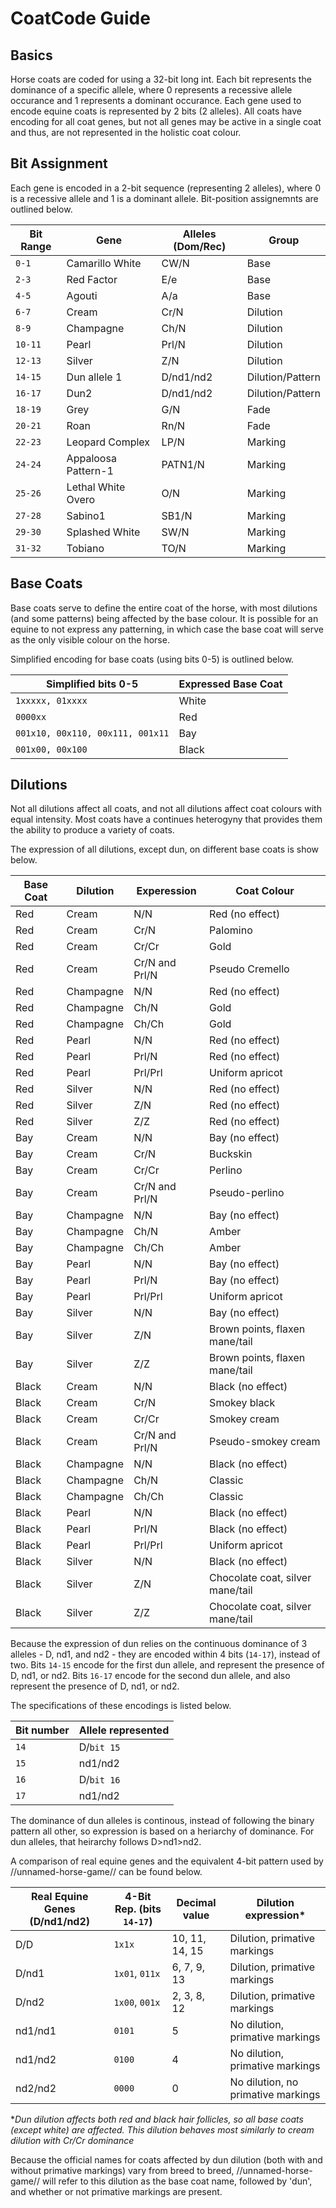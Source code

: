 # CoatCode Guide

## Basics

Horse coats are coded for using a 32-bit long int. Each bit represents the dominance of a specific allele, where 0 represents a recessive allele occurance and 1 represents a dominant occurance. Each gene used to encode equine coats is represented by 2 bits (2 alleles). All coats have encoding for all coat genes, but not all genes may be active in a single coat and thus, are not represented in the holistic coat colour.

## Bit Assignment

Each gene is encoded in a 2-bit sequence (representing 2 alleles), where 0 is a recessive allele and 1 is a dominant allele. Bit-position assignemnts are outlined below.

| Bit Range   | Gene                | Alleles (Dom/Rec)  | Group            |
|-------------|---------------------|--------------------|------------------|
| `0-1  `     | Camarillo White     | CW/N               | Base             |
| `2-3  `     | Red Factor          | E/e                | Base             |
| `4-5  `     | Agouti              | A/a                | Base             |
| `6-7  `     | Cream               | Cr/N               | Dilution         |
| `8-9  `     | Champagne           | Ch/N               | Dilution         |
| `10-11`     | Pearl               | Prl/N              | Dilution         |
| `12-13`     | Silver              | Z/N                | Dilution         |
| `14-15`     | Dun allele 1        | D/nd1/nd2          | Dilution/Pattern |
| `16-17`     | Dun2                | D/nd1/nd2          | Dilution/Pattern |
| `18-19`     | Grey                | G/N                | Fade             |
| `20-21`     | Roan                | Rn/N               | Fade             |
| `22-23`     | Leopard Complex     | LP/N               | Marking          |
| `24-24`     | Appaloosa Pattern-1 | PATN1/N            | Marking          |
| `25-26`     | Lethal White Overo  | O/N                | Marking          |
| `27-28`     | Sabino1             | SB1/N              | Marking          |
| `29-30`     | Splashed White      | SW/N               | Marking          |
| `31-32`     | Tobiano             | TO/N               | Marking          |


## Base Coats

Base coats serve to define the entire coat of the horse, with most dilutions (and some patterns) being affected by the base colour. It is possible for an equine to not express any patterning, in which case the base coat will serve as the only visible colour on the horse.

Simplified encoding for base coats (using bits 0-5) is outlined below.

| Simplified bits 0-5 | Expressed Base Coat |
|---------------------|---------------------|
| `1xxxxx, 01xxxx`      | White |
| `0000xx` | Red |
| `001x10, 00x110, 00x111, 001x11` | Bay |
| `001x00, 00x100` | Black |

## Dilutions

Not all dilutions affect all coats, and not all dilutions affect coat colours with equal intensity. Most coats have a continues heterogyny that provides them the ability to produce a variety of coats.

The expression of all dilutions, except dun, on different base coats is show below.

| Base Coat | Dilution  | Experession    | Coat Colour                      |
|-----------|-----------|----------------|----------------------------------|
| Red       | Cream     | N/N            | Red (no effect)                  |
| Red       | Cream     | Cr/N           | Palomino                         |
| Red       | Cream     | Cr/Cr          | Gold                             |
| Red       | Cream     | Cr/N and Prl/N | Pseudo Cremello                  |
| Red       | Champagne | N/N            | Red (no effect)                  |
| Red       | Champagne | Ch/N           | Gold                             |
| Red       | Champagne | Ch/Ch          | Gold                             |
| Red       | Pearl     | N/N            | Red (no effect)                  |
| Red       | Pearl     | Prl/N          | Red (no effect)                  |
| Red       | Pearl     | Prl/Prl        | Uniform apricot                  |
| Red       | Silver    | N/N            | Red (no effect)                  |
| Red       | Silver    | Z/N            | Red (no effect)                  |
| Red       | Silver    | Z/Z            | Red (no effect)                  |
| Bay       | Cream     | N/N            | Bay (no effect)                  |
| Bay       | Cream     | Cr/N           | Buckskin                         |
| Bay       | Cream     | Cr/Cr          | Perlino                          |
| Bay       | Cream     | Cr/N and Prl/N | Pseudo-perlino                   |
| Bay       | Champagne | N/N            | Bay (no effect)                  |
| Bay       | Champagne | Ch/N           | Amber                            |
| Bay       | Champagne | Ch/Ch          | Amber                            |
| Bay       | Pearl     | N/N            | Bay (no effect)                  |
| Bay       | Pearl     | Prl/N          | Bay (no effect)                  |
| Bay       | Pearl     | Prl/Prl        | Uniform apricot                  |
| Bay       | Silver    | N/N            | Bay (no effect)                  |
| Bay       | Silver    | Z/N            | Brown points, flaxen mane/tail   |
| Bay       | Silver    | Z/Z            | Brown points, flaxen mane/tail   |
| Black     | Cream     | N/N            | Black (no effect)                |
| Black     | Cream     | Cr/N           | Smokey black                     |
| Black     | Cream     | Cr/Cr          | Smokey cream                     |
| Black     | Cream     | Cr/N and Prl/N | Pseudo-smokey cream              |
| Black     | Champagne | N/N            | Black (no effect)                |
| Black     | Champagne | Ch/N           | Classic                          |
| Black     | Champagne | Ch/Ch          | Classic                          |
| Black     | Pearl     | N/N            | Black (no effect)                |
| Black     | Pearl     | Prl/N          | Black (no effect)                |
| Black     | Pearl     | Prl/Prl        | Uniform apricot                  |
| Black     | Silver    | N/N            | Black (no effect)                |
| Black     | Silver    | Z/N            | Chocolate coat, silver mane/tail |
| Black     | Silver    | Z/Z            | Chocolate coat, silver mane/tail |

Because the expression of dun relies on the continuous dominance of 3 alleles - D, nd1, and nd2 - they are encoded within 4 bits (`14-17`), instead of two. Bits `14-15` encode for the first dun allele, and represent the presence of D, nd1, or nd2. Bits `16-17` encode for the second dun allele, and also represent the presence of D, nd1, or nd2.

The specifications of these encodings is listed below.

| Bit number | Allele represented |
|------------|--------------------|
| `14`       | D/`bit 15`         |
| `15`       | nd1/nd2            |
| `16`       | D/`bit 16`         |
| `17`       | nd1/nd2            |

The dominance of dun alleles is continous, instead of following the binary pattern all other, so expression is based on a heriarchy of dominance. For dun alleles, that heirarchy follows D>nd1>nd2.

A comparison of real equine genes and the equivalent 4-bit pattern used by //unnamed-horse-game// can be found below.

| Real Equine Genes  (D/nd1/nd2) | 4-Bit Rep. (bits `14-17`)     | Decimal value  | Dilution expression*               |
|--------------------------------|-------------------------------|----------------|------------------------------------|
| D/D                            | `1x1x`                        | 10, 11, 14, 15 | Dilution, primative markings       |
| D/nd1                          | `1x01`, `011x`                | 6, 7, 9, 13    | Dilution, primative markings       |
| D/nd2                          | `1x00`, `001x`                | 2, 3, 8, 12    | Dilution, primative markings       |
| nd1/nd1                        | `0101`                        | 5              | No dilution, primative markings    |
| nd1/nd2                        | `0100`                        | 4              | No dilution, primative markings    |
| nd2/nd2                        | `0000`                        | 0              | No dilution, no primative markings |

**Dun dilution affects both red and black hair follicles, so all base coats (except white) are affected. This dilution behaves most similarly to cream dilution with Cr/Cr dominance*

Because the official names for coats affected by dun dilution (both with and without primative markings) vary from breed to breed, //unnamed-horse-game// will refer to this dilution as the base coat name, followed by 'dun', and whether or not primative markings are present.